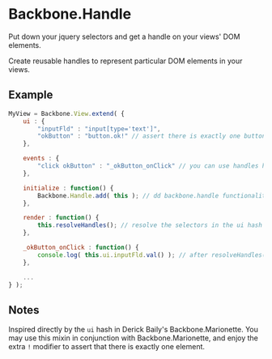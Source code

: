 # Backbone.Handle

Put down your jquery selectors and get a handle on your views' DOM elements.

Create reusable handles to represent particular DOM elements in your views.

## Example

```javascript
MyView = Backbone.View.extend( {
	ui : {
		"inputFld" : "input[type='text']",
		"okButton" : "button.ok!" // assert there is exactly one button in this view with class "ok"
	},

	events : {
		"click okButton" : "_okButton_onClick" // you can use handles here to avoid redundant selectors
	},

	initialize : function() {
		Backbone.Handle.add( this ); // dd backbone.handle functionality to this view.
	},

	render : function() {
		this.resolveHandles(); // resolve the selectors in the ui hash to actual jquery objects 
	},

	_okButton_onClick : function() {
		console.log( this.ui.inputFld.val() ); // after resolveHandles() is called, elements are available in this.ui
	},

	...
} );
```

## Notes

Inspired directly by the `ui` hash in Derick Baily's Backbone.Marionette. You may use this mixin in conjunction with Backbone.Marionette, and enjoy the extra `!` modifier to assert that there is exactly one element.
